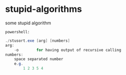 # stupid-algorithms
some stupid algorithm

```powershell:```

```powershell
./stusort.exe [arg] [numbers]
arg: 
    -o        for having output of recursive calling
numbers:
    space separated number
    e.g.
        1 2 3 5 4
```
